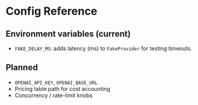 # Config Reference

## Environment variables (current)
- `FAKE_DELAY_MS`: adds latency (ms) to `FakeProvider` for testing timeouts.

## Planned
- `OPENAI_API_KEY`, `OPENAI_BASE_URL`
- Pricing table path for cost accounting
- Concurrency / rate-limit knobs
